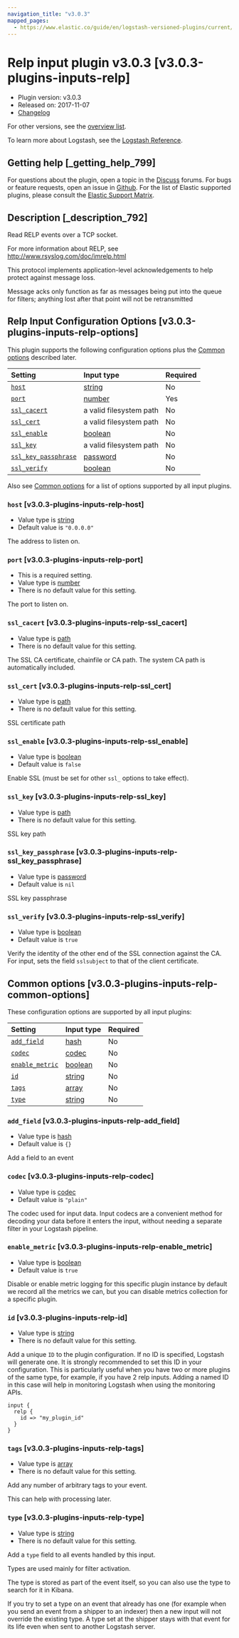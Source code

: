 ```yaml
---
navigation_title: "v3.0.3"
mapped_pages:
  - https://www.elastic.co/guide/en/logstash-versioned-plugins/current/v3.0.3-plugins-inputs-relp.html
---
```


# Relp input plugin v3.0.3 [v3.0.3-plugins-inputs-relp]

* Plugin version: v3.0.3
* Released on: 2017-11-07
* [Changelog](https://github.com/logstash-plugins/logstash-input-relp/blob/v3.0.3/CHANGELOG.md)

For other versions, see the [overview list](input-relp-index.md).

To learn more about Logstash, see the [Logstash Reference](https://www.elastic.co/guide/en/logstash/current/index.html).

## Getting help [_getting_help_799]

For questions about the plugin, open a topic in the [Discuss](http://discuss.elastic.co) forums. For bugs or feature requests, open an issue in [Github](https://github.com/logstash-plugins/logstash-input-relp). For the list of Elastic supported plugins, please consult the [Elastic Support Matrix](https://www.elastic.co/support/matrix#matrix_logstash_plugins).

## Description [_description_792]

Read RELP events over a TCP socket.

For more information about RELP, see <http://www.rsyslog.com/doc/imrelp.html>

This protocol implements application-level acknowledgements to help protect against message loss.

Message acks only function as far as messages being put into the queue for filters; anything lost after that point will not be retransmitted

## Relp Input Configuration Options [v3.0.3-plugins-inputs-relp-options]

This plugin supports the following configuration options plus the [Common options](v3-0-3-plugins-inputs-relp.md#v3.0.3-plugins-inputs-relp-common-options) described later.

| Setting | Input type | Required |
| :- | :- | :- |
| [`host`](v3-0-3-plugins-inputs-relp.md#v3.0.3-plugins-inputs-relp-host) | [string](/lsr/value-types.md#string) | No |
| [`port`](v3-0-3-plugins-inputs-relp.md#v3.0.3-plugins-inputs-relp-port) | [number](/lsr/value-types.md#number) | Yes |
| [`ssl_cacert`](v3-0-3-plugins-inputs-relp.md#v3.0.3-plugins-inputs-relp-ssl_cacert) | a valid filesystem path | No |
| [`ssl_cert`](v3-0-3-plugins-inputs-relp.md#v3.0.3-plugins-inputs-relp-ssl_cert) | a valid filesystem path | No |
| [`ssl_enable`](v3-0-3-plugins-inputs-relp.md#v3.0.3-plugins-inputs-relp-ssl_enable) | [boolean](/lsr/value-types.md#boolean) | No |
| [`ssl_key`](v3-0-3-plugins-inputs-relp.md#v3.0.3-plugins-inputs-relp-ssl_key) | a valid filesystem path | No |
| [`ssl_key_passphrase`](v3-0-3-plugins-inputs-relp.md#v3.0.3-plugins-inputs-relp-ssl_key_passphrase) | [password](/lsr/value-types.md#password) | No |
| [`ssl_verify`](v3-0-3-plugins-inputs-relp.md#v3.0.3-plugins-inputs-relp-ssl_verify) | [boolean](/lsr/value-types.md#boolean) | No |

Also see [Common options](v3-0-3-plugins-inputs-relp.md#v3.0.3-plugins-inputs-relp-common-options) for a list of options supported by all input plugins.

### `host` [v3.0.3-plugins-inputs-relp-host]

* Value type is [string](/lsr/value-types.md#string)
* Default value is `"0.0.0.0"`

The address to listen on.

### `port` [v3.0.3-plugins-inputs-relp-port]

* This is a required setting.
* Value type is [number](/lsr/value-types.md#number)
* There is no default value for this setting.

The port to listen on.

### `ssl_cacert` [v3.0.3-plugins-inputs-relp-ssl_cacert]

* Value type is [path](/lsr/value-types.md#path)
* There is no default value for this setting.

The SSL CA certificate, chainfile or CA path. The system CA path is automatically included.

### `ssl_cert` [v3.0.3-plugins-inputs-relp-ssl_cert]

* Value type is [path](/lsr/value-types.md#path)
* There is no default value for this setting.

SSL certificate path

### `ssl_enable` [v3.0.3-plugins-inputs-relp-ssl_enable]

* Value type is [boolean](/lsr/value-types.md#boolean)
* Default value is `false`

Enable SSL (must be set for other `ssl_` options to take effect).

### `ssl_key` [v3.0.3-plugins-inputs-relp-ssl_key]

* Value type is [path](/lsr/value-types.md#path)
* There is no default value for this setting.

SSL key path

### `ssl_key_passphrase` [v3.0.3-plugins-inputs-relp-ssl_key_passphrase]

* Value type is [password](/lsr/value-types.md#password)
* Default value is `nil`

SSL key passphrase

### `ssl_verify` [v3.0.3-plugins-inputs-relp-ssl_verify]

* Value type is [boolean](/lsr/value-types.md#boolean)
* Default value is `true`

Verify the identity of the other end of the SSL connection against the CA. For input, sets the field `sslsubject` to that of the client certificate.

## Common options [v3.0.3-plugins-inputs-relp-common-options]

These configuration options are supported by all input plugins:

| Setting | Input type | Required |
| :- | :- | :- |
| [`add_field`](v3-0-3-plugins-inputs-relp.md#v3.0.3-plugins-inputs-relp-add_field) | [hash](/lsr/value-types.md#hash) | No |
| [`codec`](v3-0-3-plugins-inputs-relp.md#v3.0.3-plugins-inputs-relp-codec) | [codec](/lsr/value-types.md#codec) | No |
| [`enable_metric`](v3-0-3-plugins-inputs-relp.md#v3.0.3-plugins-inputs-relp-enable_metric) | [boolean](/lsr/value-types.md#boolean) | No |
| [`id`](v3-0-3-plugins-inputs-relp.md#v3.0.3-plugins-inputs-relp-id) | [string](/lsr/value-types.md#string) | No |
| [`tags`](v3-0-3-plugins-inputs-relp.md#v3.0.3-plugins-inputs-relp-tags) | [array](/lsr/value-types.md#array) | No |
| [`type`](v3-0-3-plugins-inputs-relp.md#v3.0.3-plugins-inputs-relp-type) | [string](/lsr/value-types.md#string) | No |

### `add_field` [v3.0.3-plugins-inputs-relp-add_field]

* Value type is [hash](/lsr/value-types.md#hash)
* Default value is `{}`

Add a field to an event

### `codec` [v3.0.3-plugins-inputs-relp-codec]

* Value type is [codec](/lsr/value-types.md#codec)
* Default value is `"plain"`

The codec used for input data. Input codecs are a convenient method for decoding your data before it enters the input, without needing a separate filter in your Logstash pipeline.

### `enable_metric` [v3.0.3-plugins-inputs-relp-enable_metric]

* Value type is [boolean](/lsr/value-types.md#boolean)
* Default value is `true`

Disable or enable metric logging for this specific plugin instance by default we record all the metrics we can, but you can disable metrics collection for a specific plugin.

### `id` [v3.0.3-plugins-inputs-relp-id]

* Value type is [string](/lsr/value-types.md#string)
* There is no default value for this setting.

Add a unique `ID` to the plugin configuration. If no ID is specified, Logstash will generate one. It is strongly recommended to set this ID in your configuration. This is particularly useful when you have two or more plugins of the same type, for example, if you have 2 relp inputs. Adding a named ID in this case will help in monitoring Logstash when using the monitoring APIs.

```
input {
  relp {
    id => "my_plugin_id"
  }
}
```

### `tags` [v3.0.3-plugins-inputs-relp-tags]

* Value type is [array](/lsr/value-types.md#array)
* There is no default value for this setting.

Add any number of arbitrary tags to your event.

This can help with processing later.

### `type` [v3.0.3-plugins-inputs-relp-type]

* Value type is [string](/lsr/value-types.md#string)
* There is no default value for this setting.

Add a `type` field to all events handled by this input.

Types are used mainly for filter activation.

The type is stored as part of the event itself, so you can also use the type to search for it in Kibana.

If you try to set a type on an event that already has one (for example when you send an event from a shipper to an indexer) then a new input will not override the existing type. A type set at the shipper stays with that event for its life even when sent to another Logstash server.

